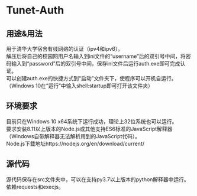 # Tunet-Auth
## 用途&用法
用于清华大学宿舍有线网络的认证（ipv4和ipv6）。  
解压后将自己的校园网用户名输入到ini文件的“username”后的双引号中间，将密码输入到“password”后的双引号中间，保存ini文件后运行auth.exe即可完成认证。  
可以创建auth.exe的快捷方式到“启动”文件夹下，使程序可以开机自运行。（Windows 10在“运行”中输入shell:startup即可打开该文件夹）
## 环境要求
目前只在Windows 10 x64系统下运行成功，理论上32位系统也可以运行。  
要求安装8.11以上版本的Node.js或其他支持ES6标准的JavaScript解释器（Windows自带解释器无法解析用到的JavaScript代码）。  
Node.js下载地址https://nodejs.org/en/download/current/  
## 源代码
源代码保存在src文件夹中，可以在支持py3.7以上版本的python解释器中运行。  
依赖requests和execjs。  
